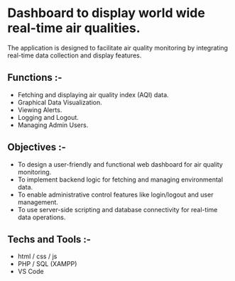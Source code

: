 # Dashboard to display world wide real-time air qualities.

The application is designed to facilitate air quality monitoring by integrating real-time data collection and display features.

## Functions :- 
- Fetching and displaying air quality index (AQI) data.
- Graphical Data Visualization.
- Viewing Alerts.
- Logging and Logout.
- Managing Admin Users.

## Objectives :- 
- To design a user-friendly and functional web dashboard for air quality monitoring.
- To implement backend logic for fetching and managing environmental data.
- To enable administrative control features like login/logout and user management.
- To use server-side scripting and database connectivity for real-time data operations.

## Techs and Tools :- 
- html / css / js
- PHP / SQL (XAMPP)
- VS Code
